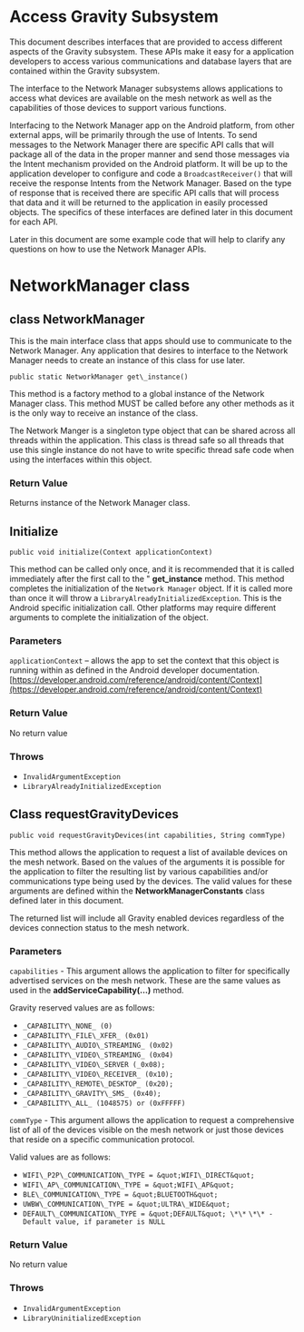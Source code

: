 # Access Gravity Subsystem
This document describes interfaces that are provided to access different aspects of the Gravity subsystem. These APIs make it easy for a application developers to access various communications and database layers that are contained within the Gravity subsystem.

The interface to the Network Manager subsystems allows applications to access what devices are available on the mesh network as well as the capabilities of those devices to support various functions.

Interfacing to the Network Manager app on the Android platform, from other external apps, will be primarily through the use of Intents. To send messages to the Network Manager there are specific API calls that will package all of the data in the proper manner and send those messages via the Intent mechanism provided on the Android platform. It will be up to the application developer to configure and code a `BroadcastReceiver()` that will receive the response Intents from the Network Manager. Based on the type of response that is received there are specific API calls that will process that data and it will be returned to the application in easily processed objects. The specifics of these interfaces are defined later in this document for each API.

Later in this document are some example code that will help to clarify any questions on how to use the Network Manager APIs.

# NetworkManager class

## class NetworkManager

This is the main interface class that apps should use to communicate to the Network Manager. Any application that desires to interface to the Network Manager needs to create an instance of this class for use later.

```
public static NetworkManager get\_instance()
```

This method is a factory method to a global instance of the Network Manager class. This method MUST be called before any other methods as it is the only way to receive an instance of the class.

The Network Manger is a singleton type object that can be shared across all threads within the application. This class is thread safe so all threads that use this single instance do not have to write specific thread safe code when using the interfaces within this object.

### Return Value
Returns instance of the Network Manager class.

## Initialize 
```
public void initialize(Context applicationContext)
```

This method can be called only once, and it is recommended that it is called immediately after the first call to the &quot; **get\_instance** method. This method completes the initialization of the `Network Manager` object. If it is called more than once it will throw a `LibraryAlreadyInitializedException`. This is the Android specific initialization call. Other platforms may require different arguments to complete the initialization of the object.

### Parameters

   `applicationContext` – allows the app to set the context that this object is running within as defined in the Android developer documentation. [https://developer.android.com/reference/android/content/Context](https://developer.android.com/reference/android/content/Context)

### Return Value
No return value

### Throws 
* `InvalidArgumentException`
* `LibraryAlreadyInitializedException`

## Class requestGravityDevices
```
public void requestGravityDevices(int capabilities, String commType)
```

This method allows the application to request a list of available devices on the mesh network. Based on the values of the arguments it is possible for the application to filter the resulting list by various capabilities and/or communications type being used by the devices. The valid values for these arguments are defined within the **NetworkManagerConstants** class defined later in this document.

The returned list will include all Gravity enabled devices regardless of the devices connection status to the mesh network.

### Parameters

   `capabilities` - This argument allows the application to filter for specifically advertised services on the mesh network. These are the same values as used in the    **addServiceCapability(…)** method.

Gravity reserved values are as follows:
   * `_CAPABILITY\_NONE_ (0)`
   * `_CAPABILITY\_FILE\_XFER_ (0x01)`
   * `_CAPABILITY\_AUDIO\_STREAMING_ (0x02)`
   * `_CAPABILITY\_VIDEO\_STREAMING_ (0x04)`
   * `_CAPABILITY\_VIDEO\_SERVER (_0x08);`
   * `_CAPABILITY\_VIDEO\_RECEIVER_ (0x10);`
   * `_CAPABILITY\_REMOTE\_DESKTOP_ (0x20);`
   * `_CAPABILITY\_GRAVITY\_SMS_ (0x40);`
   * `_CAPABILITY\_ALL_ (1048575) or (0xFFFFF)`
     

`commType` - This argument allows the application to request a comprehensive list of all of the devices visible on the mesh network or just those devices that reside on a specific communication protocol.

Valid values are as follows:

   * `WIFI\_P2P\_COMMUNICATION\_TYPE = &quot;WIFI\_DIRECT&quot;`
   * `WIFI\_AP\_COMMUNICATION\_TYPE = &quot;WIFI\_AP&quot;`
   * `BLE\_COMMUNICATION\_TYPE = &quot;BLUETOOTH&quot;`
   * `UWBW\_COMMUNICATION\_TYPE = &quot;ULTRA\_WIDE&quot;`
   * `DEFAULT\_COMMUNICATION\_TYPE = &quot;DEFAULT&quot; \*\*`
      `\*\* - Default value, if parameter is NULL`

### Return Value
No return value

### Throws
* `InvalidArgumentException`
* `LibraryUninitializedException`
